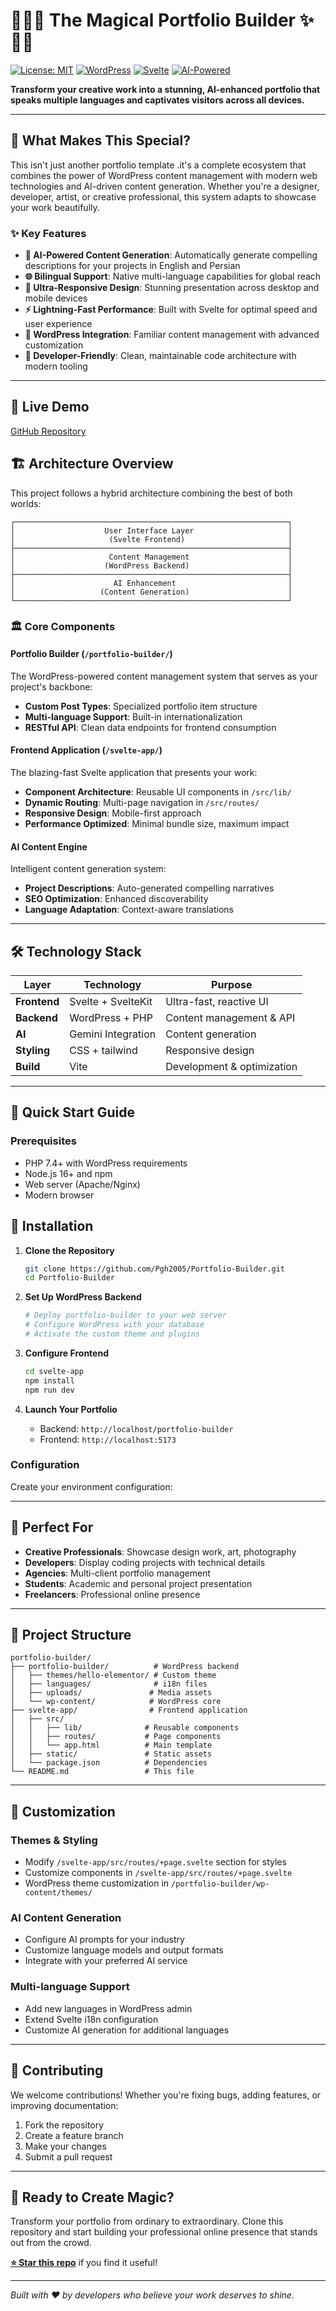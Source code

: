 # 🧙‍♂️✨ The Magical Portfolio Builder ✨🧙‍♀️

[![License: MIT](https://img.shields.io/badge/License-MIT-yellow.svg)](https://opensource.org/licenses/MIT)
[![WordPress](https://img.shields.io/badge/WordPress-21759B?logo=wordpress&logoColor=white)](https://wordpress.org/)
[![Svelte](https://img.shields.io/badge/Svelte-4A4A55?logo=svelte&logoColor=FF3E00)](https://svelte.dev/)
[![AI-Powered](https://img.shields.io/badge/AI-Powered-9cf)](https://github.com)

**Transform your creative work into a stunning, AI-enhanced portfolio that speaks multiple languages and captivates visitors across all devices.**

---

## 🚀 What Makes This Special?

This isn't just another portfolio template .it's a complete ecosystem that combines the power of WordPress content management with modern web technologies and AI-driven content generation. Whether you're a designer, developer, artist, or creative professional, this system adapts to showcase your work beautifully.

### ✨ Key Features

- **🤖 AI-Powered Content Generation**: Automatically generate compelling descriptions for your projects in English and Persian
- **🌐 Bilingual Support**: Native multi-language capabilities for global reach
- **📱 Ultra-Responsive Design**: Stunning presentation across desktop and mobile devices
- **⚡ Lightning-Fast Performance**: Built with Svelte for optimal speed and user experience
- **🎨 WordPress Integration**: Familiar content management with advanced customization
- **🔧 Developer-Friendly**: Clean, maintainable code architecture with modern tooling

---

## 🚀 Live Demo

[GitHub Repository](https://github.com/Pgh2005/Portfolio-Builder)

## 🏗️ Architecture Overview

This project follows a hybrid architecture combining the best of both worlds:

```
┌─────────────────────────────────────────────────────────────┐
│                    User Interface Layer                     │
│                     (Svelte Frontend)                       │
├─────────────────────────────────────────────────────────────┤
│                     Content Management                      │
│                    (WordPress Backend)                      │
├─────────────────────────────────────────────────────────────┤
│                      AI Enhancement                         │
│                   (Content Generation)                      │
└─────────────────────────────────────────────────────────────┘
```

### 🏛️ Core Components

#### **Portfolio Builder** (`/portfolio-builder/`)

The WordPress-powered content management system that serves as your project's backbone:

- **Custom Post Types**: Specialized portfolio item structure
- **Multi-language Support**: Built-in internationalization
- **RESTful API**: Clean data endpoints for frontend consumption

#### **Frontend Application** (`/svelte-app/`)

The blazing-fast Svelte application that presents your work:

- **Component Architecture**: Reusable UI components in `/src/lib/`
- **Dynamic Routing**: Multi-page navigation in `/src/routes/`
- **Responsive Design**: Mobile-first approach
- **Performance Optimized**: Minimal bundle size, maximum impact

#### **AI Content Engine**

Intelligent content generation system:

- **Project Descriptions**: Auto-generated compelling narratives
- **SEO Optimization**: Enhanced discoverability
- **Language Adaptation**: Context-aware translations

---

## 🛠️ Technology Stack

| Layer        | Technology         | Purpose                    |
| ------------ | ------------------ | -------------------------- |
| **Frontend** | Svelte + SvelteKit | Ultra-fast, reactive UI    |
| **Backend**  | WordPress + PHP    | Content management & API   |
| **AI**       | Gemini Integration | Content generation         |
| **Styling**  | CSS + tailwind     | Responsive design          |
| **Build**    | Vite               | Development & optimization |

---

## 🚀 Quick Start Guide

### Prerequisites

- PHP 7.4+ with WordPress requirements
- Node.js 16+ and npm
- Web server (Apache/Nginx)
- Modern browser

## 🔧 Installation

1. **Clone the Repository**

   ```bash
   git clone https://github.com/Pgh2005/Portfolio-Builder.git
   cd Portfolio-Builder
   ```

2. **Set Up WordPress Backend**

   ```bash
   # Deploy portfolio-builder to your web server
   # Configure WordPress with your database
   # Activate the custom theme and plugins
   ```

3. **Configure Frontend**

   ```bash
   cd svelte-app
   npm install
   npm run dev
   ```

4. **Launch Your Portfolio**
   - Backend: `http://localhost/portfolio-builder`
   - Frontend: `http://localhost:5173`

### Configuration

Create your environment configuration:

---

## 🎯 Perfect For

- **Creative Professionals**: Showcase design work, art, photography
- **Developers**: Display coding projects with technical details
- **Agencies**: Multi-client portfolio management
- **Students**: Academic and personal project presentation
- **Freelancers**: Professional online presence

---

## 📁 Project Structure

```
portfolio-builder/
├── portfolio-builder/          # WordPress backend
│   ├── themes/hello-elementor/ # Custom theme
│   ├── languages/              # i18n files
│   ├── uploads/               # Media assets
│   └── wp-content/            # WordPress core
├── svelte-app/                # Frontend application
│   ├── src/
│   │   ├── lib/              # Reusable components
│   │   ├── routes/           # Page components
│   │   └── app.html          # Main template
│   ├── static/               # Static assets
│   └── package.json          # Dependencies
└── README.md                 # This file
```

---

## 🔧 Customization

### Themes & Styling

- Modify `/svelte-app/src/routes/+page.svelte` section for styles
- Customize components in `/svelte-app/src/routes/+page.svelte`
- WordPress theme customization in `/portfolio-builder/wp-content/themes/`

### AI Content Generation

- Configure AI prompts for your industry
- Customize language models and output formats
- Integrate with your preferred AI service

### Multi-language Support

- Add new languages in WordPress admin
- Extend Svelte i18n configuration
- Customize AI generation for additional languages

---

## 🤝 Contributing

We welcome contributions! Whether you're fixing bugs, adding features, or improving documentation:

1. Fork the repository
2. Create a feature branch
3. Make your changes
4. Submit a pull request

---

## 🎉 Ready to Create Magic?

Transform your portfolio from ordinary to extraordinary. Clone this repository and start building your professional online presence that stands out from the crowd.

**[⭐ Star this repo](https://github.com/Pgh2005/portfolio-builder)** if you find it useful!

---

_Built with ❤️ by developers who believe your work deserves to shine._
